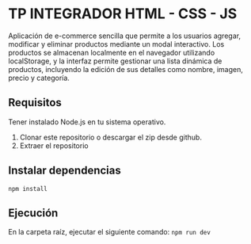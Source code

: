 # TP INTEGRADOR HTML - CSS - JS
Aplicación de e-commerce sencilla que permite a los usuarios agregar, modificar y eliminar productos mediante un modal interactivo. Los productos se almacenan localmente en el navegador utilizando localStorage, y la interfaz permite gestionar una lista dinámica de productos, incluyendo la edición de sus detalles como nombre, imagen, precio y categoría.

## Requisitos
Tener instalado Node.js en tu sistema operativo.

1. Clonar este repositorio o descargar el zip desde github.
2. Extraer el repositorio
  
## Instalar dependencias
```npm install``` 

## Ejecución
En la carpeta raíz, ejecutar el siguiente comando:
```npm run dev```
